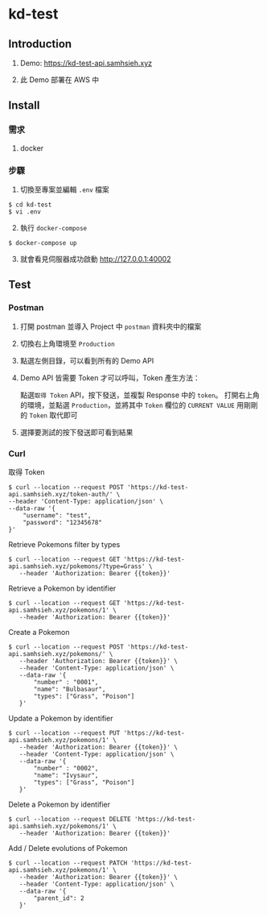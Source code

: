 # kd-test

## Introduction

1. Demo: https://kd-test-api.samhsieh.xyz


2. 此 Demo 部署在 AWS 中


## Install

### 需求
1. docker

### 步驟
1. 切換至專案並編輯 `.env` 檔案
```
$ cd kd-test
$ vi .env
```


2. 執行 `docker-compose`
```
$ docker-compose up
```

3. 就會看見伺服器成功啟動
http://127.0.0.1:40002
   

## Test

### Postman

1. 打開 postman 並導入 Project 中 `postman` 資料夾中的檔案


2. 切換右上角環境至 `Production`


3. 點選左側目錄，可以看到所有的 Demo API


4. Demo API 皆需要 Token 才可以呼叫，Token 產生方法：
   
   點選`取得 Token` API，按下發送，並複製 Response 中的 `token`。 
   打開右上角的環境，並點選 `Production`，並將其中 `Token` 欄位的 `CURRENT VALUE` 用剛剛的 `Token` 取代即可
   
   
5. 選擇要測試的按下發送即可看到結果

### Curl

取得 Token
```
$ curl --location --request POST 'https://kd-test-api.samhsieh.xyz/token-auth/' \
--header 'Content-Type: application/json' \
--data-raw '{
    "username": "test",
    "password": "12345678"
}'
```

Retrieve Pokemons filter by types
```
$ curl --location --request GET 'https://kd-test-api.samhsieh.xyz/pokemons/?type=Grass' \
   --header 'Authorization: Bearer {{token}}'
```

Retrieve a Pokemon by identifier
```
$ curl --location --request GET 'https://kd-test-api.samhsieh.xyz/pokemons/1' \
   --header 'Authorization: Bearer {{token}}'
```

Create a Pokemon
```
$ curl --location --request POST 'https://kd-test-api.samhsieh.xyz/pokemons/' \
   --header 'Authorization: Bearer {{token}}' \
   --header 'Content-Type: application/json' \
   --data-raw '{
       "number" : "0001",
       "name": "Bulbasaur",
       "types": ["Grass", "Poison"]
   }'
```

Update a Pokemon by identifier 
```
$ curl --location --request PUT 'https://kd-test-api.samhsieh.xyz/pokemons/1' \
   --header 'Authorization: Bearer {{token}}' \
   --header 'Content-Type: application/json' \
   --data-raw '{
       "number" : "0002",
       "name": "Ivysaur",
       "types": ["Grass", "Poison"]
   }'
```

Delete a Pokemon by identifier
```
$ curl --location --request DELETE 'https://kd-test-api.samhsieh.xyz/pokemons/1' \
   --header 'Authorization: Bearer {{token}}'
```

Add / Delete evolutions of Pokemon
```
$ curl --location --request PATCH 'https://kd-test-api.samhsieh.xyz/pokemons/1' \
   --header 'Authorization: Bearer {{token}}' \
   --header 'Content-Type: application/json' \
   --data-raw '{
       "parent_id": 2
   }'
```
